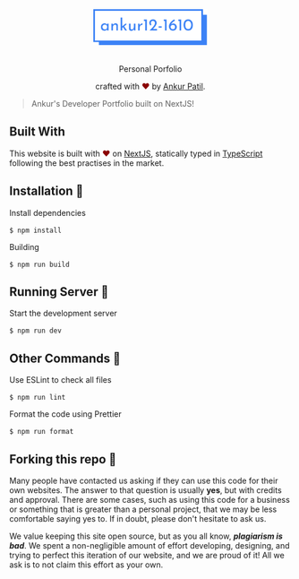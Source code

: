 <div align="center">
  <img alt="HG_LOGO" src="images/logo.svg" height="64" />
</div>

<br>
<p align="center">
Personal Porfolio
</p>
<p align="center">
crafted with <span style="color: #8b0000;">&hearts;</span> by <a href="https://itsankur.tech">Ankur Patil</a>.
</p>

> Ankur's Developer Portfolio built on NextJS!

## Built With

This website is built with <span style="color: #8b0000;">&hearts;</span> on [NextJS](https://nextjs.org/), statically typed in [TypeScript](https://www.typescriptlang.org/) following the best practises in the market.

## Installation 🔧

Install dependencies

```
$ npm install
```

Building

```
$ npm run build
```

## Running Server 🚀

Start the development server

```
$ npm run dev
```

## Other Commands 🚧

Use ESLint to check all files

```
$ npm run lint
```

Format the code using Prettier

```
$ npm run format
```

## Forking this repo 🚨

Many people have contacted us asking if they can use this code for their own websites. The answer to that question is usually **yes**, but with credits and approval. There are some cases, such as using this code for a business or something that is greater than a personal project, that we may be less comfortable saying yes to. If in doubt, please don't hesitate to ask us.

We value keeping this site open source, but as you all know, _**plagiarism is bad**_. We spent a non-negligible amount of effort developing, designing, and trying to perfect this iteration of our website, and we are proud of it! All we ask is to not claim this effort as your own.
